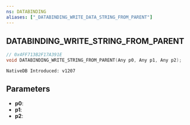 ```yaml
---
ns: DATABINDING
aliases: ["_DATABINDING_WRITE_DATA_STRING_FROM_PARENT"]
---
```

## DATABINDING_WRITE_STRING_FROM_PARENT

```c
// 0x4FF713B2F17A391E
void DATABINDING_WRITE_STRING_FROM_PARENT(Any p0, Any p1, Any p2);
```

```
NativeDB Introduced: v1207
```

## Parameters
* **p0**:
* **p1**:
* **p2**:

